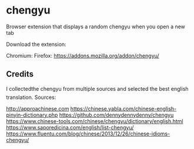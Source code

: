# chengyu
Browser extension that displays a random chengyu when you open a new tab

Download the extension:

Chromium:
Firefox: https://addons.mozilla.org/addon/chengyu/

## Credits

I collectedthe chengyu from multiple sources and selected the best english translation.
Sources:

http://approachinese.com
https://chinese.yabla.com/chinese-english-pinyin-dictionary.php
https://github.com/dennydennydenny/chengyu
https://www.chinese-tools.com/chinese/chengyu/dictionary/english.html
https://www.saporedicina.com/english/list-chengyu/
https://www.fluentu.com/blog/chinese/2013/12/26/chinese-idioms-chengyu/
